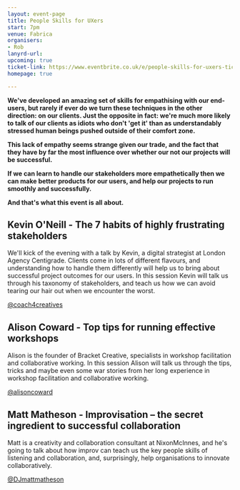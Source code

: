 ```yaml
---
layout: event-page
title: People Skills for UXers
start: 7pm
venue: Fabrica
organisers: 
- Rob
lanyrd-url: 
upcoming: true
ticket-link: https://www.eventbrite.co.uk/e/people-skills-for-uxers-tickets-15279945729
homepage: true

---
```


**We've developed an amazing set of skills for empathising with our end-users, but rarely if ever do we turn these techniques in the other direction: on our clients. Just the opposite in fact: we're much more likely to talk of our clients as idiots who don't 'get it' than as understandably stressed human beings pushed outside of their comfort zone.**

**This lack of empathy seems strange given our trade, and the fact that they have by far the most influence over whether our not our projects will be successful.**

**If we can learn to handle our stakeholders more empathetically then we can make better products for our users, and help our projects to run smoothly and successfully.**

**And that's what this event is all about.** 

## Kevin O'Neill - The 7 habits of highly frustrating stakeholders

We'll kick of the evening with a talk by Kevin, a digital strategist at London Agency Centigrade. Clients come in lots of different flavours, and understanding how to handle them differently will help us to bring about successful project outcomes for our users. In this session Kevin will talk us through his taxonomy of stakeholders, and teach us how we can avoid tearing our hair out when we encounter the worst.

[@coach4creatives](http://twitter.com/coach4creatives "")

## Alison Coward - Top tips for running effective workshops
 
Alison is the founder of Bracket Creative, specialists in workshop facilitation and collaborative working. In this session Alison will talk us through the tips, tricks and maybe even some war stories from her long experience in workshop facilitation and collaborative working.

[@alisoncoward](http://twitter.com/alisoncoward "")

## Matt Matheson -  Improvisation – the secret ingredient to successful collaboration

Matt is a creativity and collaboration consultant at NixonMcInnes, and he's going to talk about how improv can teach us the key people skills of listening and collaboration, and, surprisingly, help organisations to innovate collaboratively.

[@DJmattmatheson](http://twitter.com/DJmattmatheson "")
